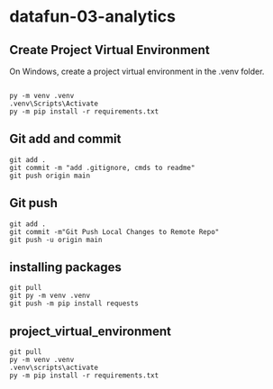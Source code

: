 # datafun-03-analytics

## Create Project Virtual Environment

On Windows, create a project virtual environment in the .venv folder. 

```shell

py -m venv .venv
.venv\Scripts\Activate
py -m pip install -r requirements.txt

```

## Git add and commit 

```shell
git add .
git commit -m "add .gitignore, cmds to readme"
git push origin main
```

## Git push
```shell
git add .
git commit -m"Git Push Local Changes to Remote Repo"
git push -u origin main
```
## installing packages
```shell
git pull
git py -m venv .venv
git push -m pip install requests
```

## project_virtual_environment
```shell
git pull
py -m venv .venv
.venv\scripts\activate
py -m pip install -r requirements.txt

```